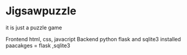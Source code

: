 # Jigsawpuzzle
it is just a puzzle game

Frontend html, css, javacript
Backend  python flask and sqlite3
installed paacakges  = flask ,sqlite3
  
